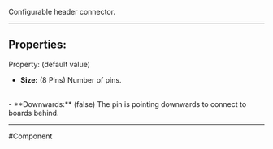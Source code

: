Configurable header connector.

---

## Properties:

Property: (default value)

- **Size:** (8 Pins)
   Number of pins.
<br>
- **Downwards:** (false)
   The pin is pointing downwards to connect to boards behind.

---

#Component 